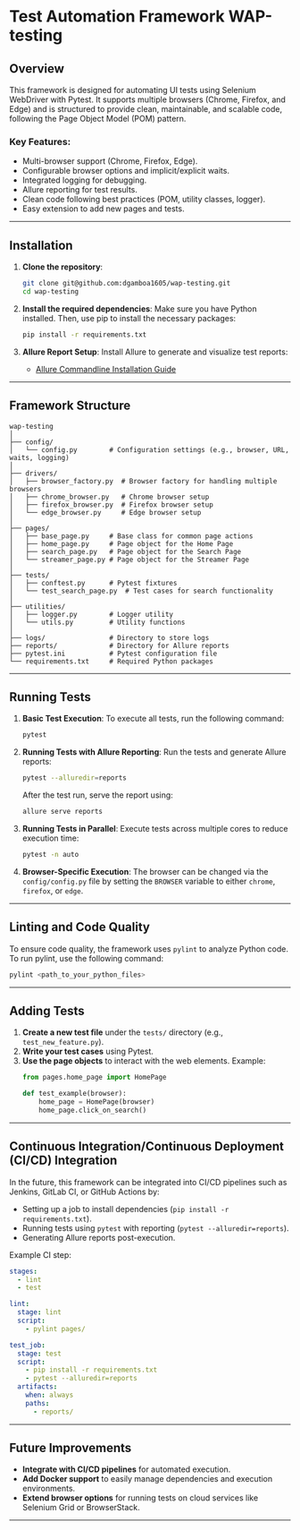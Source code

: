 # Test Automation Framework WAP-testing

## Overview
This framework is designed for automating UI tests using Selenium WebDriver with Pytest. It supports multiple browsers (Chrome, Firefox, and Edge) and is structured to provide clean, maintainable, and scalable code, following the Page Object Model (POM) pattern.

### Key Features:
- Multi-browser support (Chrome, Firefox, Edge).
- Configurable browser options and implicit/explicit waits.
- Integrated logging for debugging.
- Allure reporting for test results.
- Clean code following best practices (POM, utility classes, logger).
- Easy extension to add new pages and tests.

---

## Installation

1. **Clone the repository**:
   ```bash
   git clone git@github.com:dgamboa1605/wap-testing.git
   cd wap-testing
   ```

2. **Install the required dependencies**:
   Make sure you have Python installed. Then, use pip to install the necessary packages:
   ```bash
   pip install -r requirements.txt
   ```

3. **Allure Report Setup**:
   Install Allure to generate and visualize test reports:
   - [Allure Commandline Installation Guide](https://docs.qameta.io/allure/#_installing_a_commandline)

---

## Framework Structure

```
wap-testing
│
├── config/
│   └── config.py        # Configuration settings (e.g., browser, URL, waits, logging)
│
├── drivers/
│   ├── browser_factory.py  # Browser factory for handling multiple browsers
│   ├── chrome_browser.py   # Chrome browser setup
│   ├── firefox_browser.py  # Firefox browser setup
│   └── edge_browser.py     # Edge browser setup
│
├── pages/
│   ├── base_page.py     # Base class for common page actions
│   ├── home_page.py     # Page object for the Home Page
│   ├── search_page.py   # Page object for the Search Page
│   └── streamer_page.py # Page object for the Streamer Page
│
├── tests/
│   ├── conftest.py      # Pytest fixtures
│   └── test_search_page.py  # Test cases for search functionality
│
├── utilities/
│   ├── logger.py        # Logger utility
│   └── utils.py         # Utility functions
│
├── logs/                # Directory to store logs
├── reports/             # Directory for Allure reports
├── pytest.ini           # Pytest configuration file
└── requirements.txt     # Required Python packages
```

---

## Running Tests

1. **Basic Test Execution**:
   To execute all tests, run the following command:
   ```bash
   pytest
   ```

2. **Running Tests with Allure Reporting**:
   Run the tests and generate Allure reports:
   ```bash
   pytest --alluredir=reports
   ```

   After the test run, serve the report using:
   ```bash
   allure serve reports
   ```

3. **Running Tests in Parallel**:
   Execute tests across multiple cores to reduce execution time:
   ```bash
   pytest -n auto
   ```

4. **Browser-Specific Execution**:
   The browser can be changed via the `config/config.py` file by setting the `BROWSER` variable to either `chrome`, `firefox`, or `edge`.

---

## Linting and Code Quality

To ensure code quality, the framework uses `pylint` to analyze Python code. To run pylint, use the following command:
```bash
pylint <path_to_your_python_files>
```

---

## Adding Tests

1. **Create a new test file** under the `tests/` directory (e.g., `test_new_feature.py`).
2. **Write your test cases** using Pytest.
3. **Use the page objects** to interact with the web elements.
   Example:
   ```python
   from pages.home_page import HomePage

   def test_example(browser):
       home_page = HomePage(browser)
       home_page.click_on_search()
   ```

---

## Continuous Integration/Continuous Deployment (CI/CD) Integration

In the future, this framework can be integrated into CI/CD pipelines such as Jenkins, GitLab CI, or GitHub Actions by:
- Setting up a job to install dependencies (`pip install -r requirements.txt`).
- Running tests using `pytest` with reporting (`pytest --alluredir=reports`).
- Generating Allure reports post-execution.

Example CI step:
```yaml
stages:
  - lint
  - test

lint:
  stage: lint
  script:
    - pylint pages/

test_job:
  stage: test
  script:
    - pip install -r requirements.txt
    - pytest --alluredir=reports
  artifacts:
    when: always
    paths:
      - reports/
```

---

## Future Improvements

- **Integrate with CI/CD pipelines** for automated execution.
- **Add Docker support** to easily manage dependencies and execution environments.
- **Extend browser options** for running tests on cloud services like Selenium Grid or BrowserStack.

---
